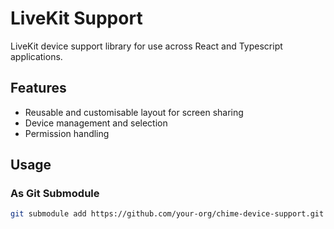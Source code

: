 # LiveKit Support

LiveKit device support library for use across React and Typescript applications.

## Features

- Reusable and customisable layout for screen sharing
- Device management and selection
- Permission handling

## Usage

### As Git Submodule

```bash
git submodule add https://github.com/your-org/chime-device-support.git src/lib/video-audio